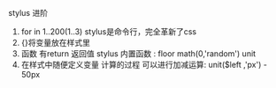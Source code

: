 stylus 进阶
1. for in 1..200(1..3)
   stylus是命令行，完全革新了css
2. {}将变量放在样式里
3. 函数 有return 返回值
   stylus 内置函数 :
   floor 
   math(0,'random') 
   unit
4. 在样式中随便定义变量 计算的过程 可以进行加减运算:
  unit($left ,'px') - 50px
  